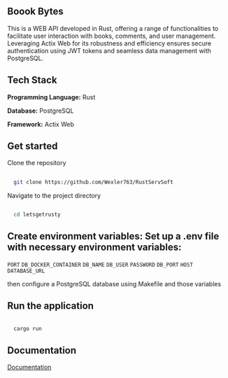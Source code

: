 ## Boook Bytes

This is a WEB API developed in Rust, offering a range of functionalities to facilitate user interaction with books, comments, and user management. Leveraging Actix Web for its robustness and efficiency ensures secure authentication using JWT tokens and seamless data management with PostgreSQL. 



## Tech Stack

**Programming Language:** Rust

**Database:** PostgreSQL

**Framework:** Actix Web



## Get started

Clone the repository
```bash
  
  git clone https://github.com/Wexler763/RustServSoft
```
Navigate to the project directory 
```bash

  cd letsgetrusty
```

## Create environment variables: Set up a .env file with necessary environment variables:

`PORT`
`DB_DOCKER_CONTAINER`
`DB_NAME`
`DB_USER`
`PASSWORD`
`DB_PORT`
`HOST`
`DATABASE_URL`


then configure a PostgreSQL database using Makefile and those variables


## Run the application
```bash
  
  cargo run
```

## Documentation

[Documentation](https://app.swaggerhub.com/apis/NIKOMYK79_1/BookBytes/1.0.0#/)

